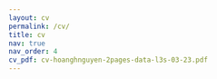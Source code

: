 ```yaml
---
layout: cv
permalink: /cv/
title: cv
nav: true
nav_order: 4
cv_pdf: cv-hoanghnguyen-2pages-data-l3s-03-23.pdf
---
```

